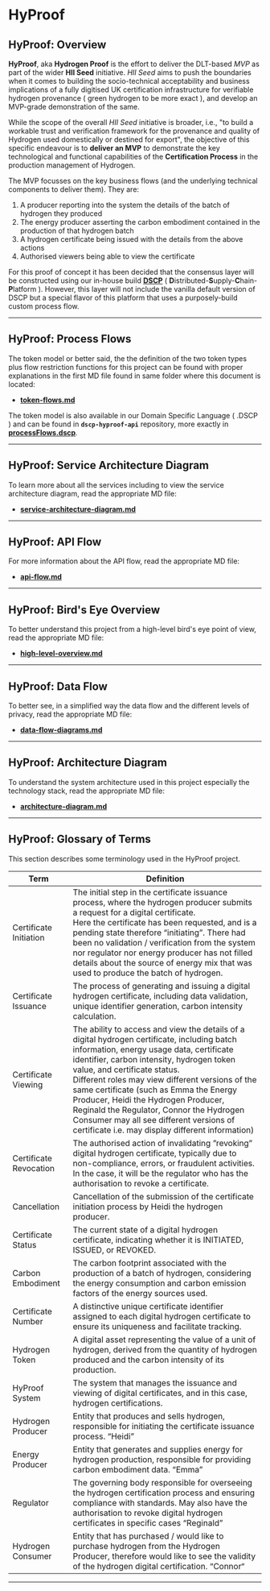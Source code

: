 # HyProof

## HyProof: Overview

**HyProof**, aka **Hydrogen Proof** is the effort to deliver the DLT-based _MVP_ as part of the wider **HII Seed** initiative. _HII Seed_ aims to push the boundaries when it comes to building the socio-technical acceptability and business implications of a fully digitised UK certification infrastructure for verifiable hydrogen provenance ( green hydrogen to be more exact ), and develop an MVP-grade demonstration of the same.

While the scope of the overall _HII Seed_ initiative is broader, i.e., "to build a workable trust and verification framework for the provenance and quality of Hydrogen used domestically or destined for export", the objective of this specific endeavour is to  **deliver an MVP** to demonstrate the key technological and functional capabilities of the **Certification Process** in the production management of Hydrogen.

The MVP focusses on the key business flows (and the underlying technical components to deliver them). They are:

1. A producer reporting into the system the details of the batch of hydrogen they produced
2. The energy producer asserting the carbon embodiment contained in the production of that hydrogen batch
3. A hydrogen certificate being issued with the details from the above actions
4. Authorised viewers being able to view the certificate

For this proof of concept it has been decided that the consensus layer will be constructed using our in-house build **[DSCP](https://github.com/digicatapult/dscp-documentation)** ( **D**istributed-**S**upply-**C**hain-**P**latform ). However, this layer will not include the vanilla default version of DSCP but a special flavor of this platform that uses a purposely-build custom process flow.

---

## HyProof: Process Flows

The token model or better said, the the definition of the two token types plus flow restriction functions for this project can be found with proper explanations in the first MD file found in same folder where this document is located:

* **[token-flows.md](./token-flows.md)**

The token model is also available in our Domain Specific Language ( .DSCP ) and can be found in **`dscp-hyproof-api`** repository, more exactly in **[processFlows.dscp](https://github.com/digicatapult/dscp-hyproof-api/blob/main/processFlows.dscp)**.

---

## HyProof: Service Architecture Diagram

To learn more about all the services including to view the service architecture diagram, read the appropriate MD file:

* **[service-architecture-diagram.md](./service-architecture-diagram.md)**

---

## HyProof: API Flow

For more information about the API flow, read the appropriate MD file:

* **[api-flow.md](./api-flow.md)**

---

## HyProof: Bird's Eye Overview

To better understand this project from a high-level bird's eye point of view, read the appropriate MD file:

* **[high-level-overview.md](./high-level-overview.md)**

---

## HyProof: Data Flow

To better see, in a simplified way the data flow and the different levels of privacy, read the appropriate MD file:

* **[data-flow-diagrams.md](./data-flow-diagrams.md)**

---

## HyProof: Architecture Diagram

To understand the system architecture used in this project especially the technology stack, read the appropriate MD file:

* **[architecture-diagram.md](./architecture-diagram.md)**

---

## HyProof: Glossary of Terms

This section describes some terminology used in the HyProof project.

| Term                   	| Definition                                                                                                                                                                                                                                                                                                                                                                                                                                                                                              	|
|------------------------	|---------------------------------------------------------------------------------------------------------------------------------------------------------------------------------------------------------------------------------------------------------------------------------------------------------------------------------------------------------------------------------------------------------------------------------------------------------------------------------------------------------	|
| Certificate Initiation 	| The initial step in the certificate issuance process, where the hydrogen producer submits a request for a digital certificate. <br>Here the certificate has been requested, and is a pending state therefore “initiating”. There had been no validation / verification from the system nor regulator nor energy producer has not filled details about the source of energy mix that was used to produce the batch of hydrogen.                                                                          	|
| Certificate Issuance   	| The process of generating and issuing a digital hydrogen certificate, including data validation, unique identifier generation, carbon intensity calculation.                                                                                                                                                                                                                                                                                                                                            	|
| Certificate Viewing    	| The ability to access and view the details of a digital hydrogen certificate, including batch information, energy usage data, certificate identifier, carbon intensity, hydrogen token value, and certificate status.<br>Different roles may view different versions of the same certificate (such as Emma the Energy Producer, Heidi the Hydrogen Producer, Reginald the Regulator, Connor the Hydrogen Consumer may all see different versions of certificate i.e. may display different information) 	|
| Certificate Revocation 	| The authorised action of invalidating ”revoking” digital hydrogen certificate, typically due to non-compliance, errors, or fraudulent activities.<br>In the case, it will be the regulator who has the authorisation to revoke a certificate.                                                                                                                                                                                                                                                           	|
| Cancellation           	| Cancellation of the submission of the certificate initiation process by Heidi the hydrogen producer.                                                                                                                                                                                                                                                                                                                                                                                                    	|
| Certificate Status     	| The current state of a digital hydrogen certificate, indicating whether it is INITIATED, ISSUED, or REVOKED.                                                                                                                                                                                                                                                                                                                                                                                            	|
| Carbon Embodiment      	| The carbon footprint associated with the production of a batch of hydrogen, considering the energy consumption and carbon emission factors of the energy sources used.                                                                                                                                                                                                                                                                                                                                  	|
| Certificate Number     	| A distinctive unique certificate identifier assigned to each digital hydrogen certificate to ensure its uniqueness and facilitate tracking.                                                                                                                                                                                                                                                                                                                                                             	|
| Hydrogen Token         	| A digital asset representing the value of a unit of hydrogen, derived from the quantity of hydrogen produced and the carbon intensity of its production.                                                                                                                                                                                                                                                                                                                                                	|
| HyProof System         	| The system that manages the issuance and viewing of digital certificates, and in this case, hydrogen certifications.                                                                                                                                                                                                                                                                                                                                                                                    	|
| Hydrogen Producer      	| Entity that produces and sells hydrogen, responsible for initiating the certificate issuance process. “Heidi”                                                                                                                                                                                                                                                                                                                                                                                           	|
| Energy Producer        	| Entity that generates and supplies energy for hydrogen production, responsible for providing carbon embodiment data. “Emma”                                                                                                                                                                                                                                                                                                                                                                             	|
| Regulator              	| The governing body responsible for overseeing the hydrogen certification process and ensuring compliance with standards. May also have the authorisation to revoke digital hydrogen certificates in specific cases “Reginald”                                                                                                                                                                                                                                                                           	|
| Hydrogen Consumer      	| Entity that has purchased / would like to purchase hydrogen from the Hydrogen Producer, therefore would like to see the validity of the hydrogen digital certification. “Connor“                                                                                                                                                                                                                                                                                                                        	|

---


